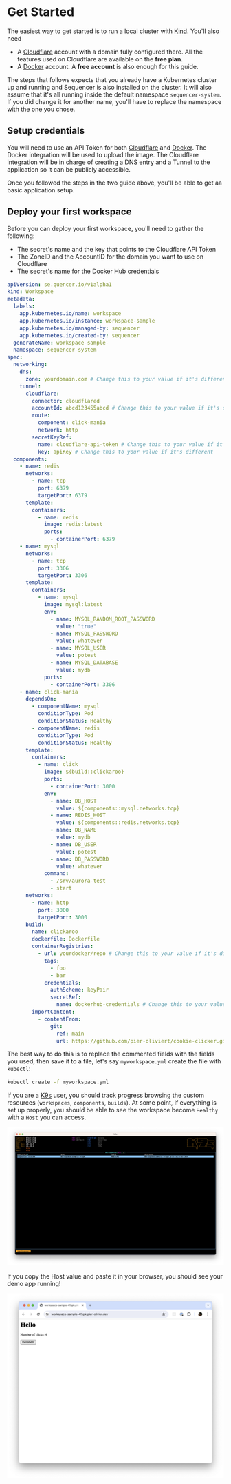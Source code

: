 # Get Started

The easiest way to get started is to run a local cluster with [Kind](https://kind.sigs.k8s.io/). You'll also need

- A [Cloudflare](https://cloudflare.com) account with a domain fully configured there. All the features used on Cloudflare are available on the **free plan**.
- A [Docker](https://docker.com) account. A **free account** is also enough for this guide.

The steps that follows expects that you already have a Kubernetes cluster up and running and Sequencer is also installed on the cluster. It will also assume that it's all running inside the default namespace `sequencer-system`. If you did change it for another name, you'll have to replace the namespace with the one you chose.

## Setup credentials

You will need to use an API Token for both [Cloudflare](./docs/providers/cloudflare.md) and [Docker](./docs/providers/docker.md). The Docker integration will be used to upload the image. The Cloudflare integration will be in charge of creating a DNS entry and a Tunnel to the application so it can be publicly accessible.

Once you followed the steps in the two guide above, you'll be able to get aa basic application setup.

## Deploy your first workspace

Before you can deploy your first workspace, you'll need to gather the following:

- The secret's name and the key that points to the Cloudflare API Token
- The ZoneID and the AccountID for the domain you want to use on Cloudflare
- The secret's name for the Docker Hub credentials


```yaml
apiVersion: se.quencer.io/v1alpha1
kind: Workspace
metadata:
  labels:
    app.kubernetes.io/name: workspace
    app.kubernetes.io/instance: workspace-sample
    app.kubernetes.io/managed-by: sequencer
    app.kubernetes.io/created-by: sequencer
  generateName: workspace-sample-
  namespace: sequencer-system
spec:
  networking:
    dns:
      zone: yourdomain.com # Change this to your value if it's different
    tunnel:
      cloudflare:
        connector: cloudflared
        accountId: abcd123455abcd # Change this to your value if it's different
        route:
          component: click-mania
          network: http
        secretKeyRef:
          name: cloudflare-api-token # Change this to your value if it's different
          key: apiKey # Change this to your value if it's different
  components:
    - name: redis
      networks:
        - name: tcp
          port: 6379
          targetPort: 6379
      template:
        containers:
          - name: redis
            image: redis:latest
            ports: 
              - containerPort: 6379
    - name: mysql
      networks:
        - name: tcp
          port: 3306
          targetPort: 3306
      template:
        containers:
          - name: mysql
            image: mysql:latest
            env:
              - name: MYSQL_RANDOM_ROOT_PASSWORD
                value: "true"
              - name: MYSQL_PASSWORD
                value: whatever
              - name: MYSQL_USER
                value: potest
              - name: MYSQL_DATABASE
                value: mydb
            ports: 
              - containerPort: 3306
    - name: click-mania
      dependsOn:
        - componentName: mysql
          conditionType: Pod
          conditionStatus: Healthy
        - componentName: redis
          conditionType: Pod
          conditionStatus: Healthy
      template:
        containers:
          - name: click
            image: ${build::clickaroo}
            ports:
              - containerPort: 3000
            env:
              - name: DB_HOST
                value: ${components::mysql.networks.tcp}
              - name: REDIS_HOST
                value: ${components::redis.networks.tcp}
              - name: DB_NAME
                value: mydb
              - name: DB_USER
                value: potest
              - name: DB_PASSWORD
                value: whatever
            command:
              - /srv/aurora-test
              - start
      networks:
        - name: http
          port: 3000
          targetPort: 3000
      build:
        name: clickaroo
        dockerfile: Dockerfile
        containerRegistries:
          - url: yourdocker/repo # Change this to your value if it's different
            tags:
              - foo
              - bar
            credentials:
              authScheme: keyPair
              secretRef:
                name: dockerhub-credentials # Change this to your value if it's different
        importContent:
          - contentFrom:
              git:
                ref: main
                url: https://github.com/pier-oliviert/cookie-clicker.git
```

The best way to do this is to replace the commented fields with the fields you used, then save it to a file, let's say `myworkspace.yml` create the file with `kubectl`:

```sh
kubectl create -f myworkspace.yml
```

If you are a [K9s](https://k9scli.io/) user, you should track progress browsing the custom resources (`workspaces`, `components`, `builds`). At some point, if everything is set up properly, you should be able to see the workspace become `Healthy` with a `Host` you can access.

![An healthy workspace](./docs/images/k9s-workspace-demo.png)

If you copy the Host value and paste it in your browser, you should see your demo app running!

![Success](./docs/images/click-mania-success.png)